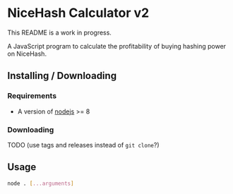 # NiceHash Calculator v2

This README is a work in progress.

A JavaScript program to calculate the profitability of buying hashing power on NiceHash.

## Installing / Downloading

### Requirements

- A version of [nodejs](https://nodejs.org/en/) >= 8

### Downloading

TODO (use tags and releases instead of `git clone`?)

## Usage

```bash
node . [...arguments]
```
